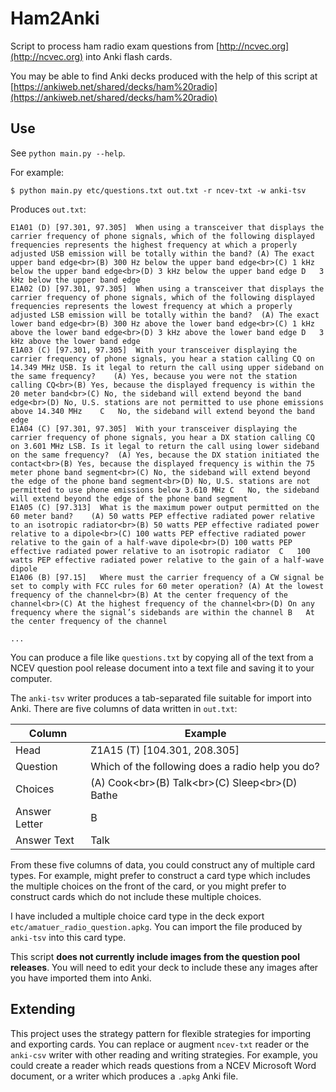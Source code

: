 # Ham2Anki
Script to process ham radio exam questions from [http://ncvec.org](http://ncvec.org) into Anki flash cards.

You may be able to find Anki decks produced with the help of this script at [https://ankiweb.net/shared/decks/ham%20radio](https://ankiweb.net/shared/decks/ham%20radio)

## Use

See `python main.py --help`.

For example:
```
$ python main.py etc/questions.txt out.txt -r ncev-txt -w anki-tsv
```

Produces `out.txt`:
```
E1A01 (D) [97.301, 97.305]	When using a transceiver that displays the carrier frequency of phone signals, which of the following displayed frequencies represents the highest frequency at which a properly adjusted USB emission will be totally within the band?	(A) The exact upper band edge<br>(B) 300 Hz below the upper band edge<br>(C) 1 kHz below the upper band edge<br>(D) 3 kHz below the upper band edge	D	3 kHz below the upper band edge
E1A02 (D) [97.301, 97.305]	When using a transceiver that displays the carrier frequency of phone signals, which of the following displayed frequencies represents the lowest frequency at which a properly adjusted LSB emission will be totally within the band?	(A) The exact lower band edge<br>(B) 300 Hz above the lower band edge<br>(C) 1 kHz above the lower band edge<br>(D) 3 kHz above the lower band edge	D	3 kHz above the lower band edge
E1A03 (C) [97.301, 97.305]	With your transceiver displaying the carrier frequency of phone signals, you hear a station calling CQ on 14.349 MHz USB. Is it legal to return the call using upper sideband on the same frequency?	(A) Yes, because you were not the station calling CQ<br>(B) Yes, because the displayed frequency is within the 20 meter band<br>(C) No, the sideband will extend beyond the band edge<br>(D) No, U.S. stations are not permitted to use phone emissions above 14.340 MHz	C	No, the sideband will extend beyond the band edge
E1A04 (C) [97.301, 97.305] 	With your transceiver displaying the carrier frequency of phone signals, you hear a DX station calling CQ on 3.601 MHz LSB. Is it legal to return the call using lower sideband on the same frequency?	(A) Yes, because the DX station initiated the contact<br>(B) Yes, because the displayed frequency is within the 75 meter phone band segment<br>(C) No, the sideband will extend beyond the edge of the phone band segment<br>(D) No, U.S. stations are not permitted to use phone emissions below 3.610 MHz	C	No, the sideband will extend beyond the edge of the phone band segment
E1A05 (C) [97.313]	What is the maximum power output permitted on the 60 meter band?	(A) 50 watts PEP effective radiated power relative to an isotropic radiator<br>(B) 50 watts PEP effective radiated power relative to a dipole<br>(C) 100 watts PEP effective radiated power relative to the gain of a half-wave dipole<br>(D) 100 watts PEP effective radiated power relative to an isotropic radiator	C	100 watts PEP effective radiated power relative to the gain of a half-wave dipole
E1A06 (B) [97.15]	Where must the carrier frequency of a CW signal be set to comply with FCC rules for 60 meter operation?	(A) At the lowest frequency of the channel<br>(B) At the center frequency of the channel<br>(C) At the highest frequency of the channel<br>(D) On any frequency where the signal’s sidebands are within the channel	B	At the center frequency of the channel

...
```

You can produce a file like `questions.txt` by copying all of the text from a NCEV question pool release document into a text file and saving it to your computer.

The `anki-tsv` writer produces a tab-separated file suitable for import into Anki. There are five columns of data written in `out.txt`:

| Column        | Example                                                |
| ------------- | ------------------------------------------------------ |
| Head          | Z1A15 (T) [104.301, 208.305]                           |
| Question      | Which of the following does a radio help you do?       |
| Choices       | (A) Cook\<br\>(B) Talk\<br\>(C) Sleep\<br\>(D) Bathe   |
| Answer Letter | B                                                      |
| Answer Text   | Talk                                                   |

From these five columns of data, you could construct any of multiple card types. For example, might prefer to construct a card type which includes the multiple choices on the front of the card, or you might prefer to construct cards which do not include these multiple choices.

I have included a multiple choice card type in the deck export `etc/amatuer_radio_question.apkg`. You can import the file produced by `anki-tsv` into this card type.

This script **does not currently include images from the question pool releases**. You will need to edit your deck to include these any images after you have imported them into Anki.

## Extending

This project uses the strategy pattern for flexible strategies for importing and exporting cards. You can replace or augment `ncev-txt` reader or the `anki-csv` writer with other reading and writing strategies. For example, you could create a reader which reads questions from a NCEV Microsoft Word document, or a writer which produces a `.apkg` Anki file.

